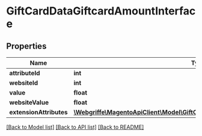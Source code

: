 # GiftCardDataGiftcardAmountInterface

## Properties
Name | Type | Description | Notes
------------ | ------------- | ------------- | -------------
**attributeId** | **int** |  | 
**websiteId** | **int** |  | 
**value** | **float** |  | 
**websiteValue** | **float** |  | 
**extensionAttributes** | [**\Webgriffe\MagentoApiClient\Model\GiftCardDataGiftcardAmountExtensionInterface**](GiftCardDataGiftcardAmountExtensionInterface.md) |  | [optional] 

[[Back to Model list]](../README.md#documentation-for-models) [[Back to API list]](../README.md#documentation-for-api-endpoints) [[Back to README]](../README.md)


